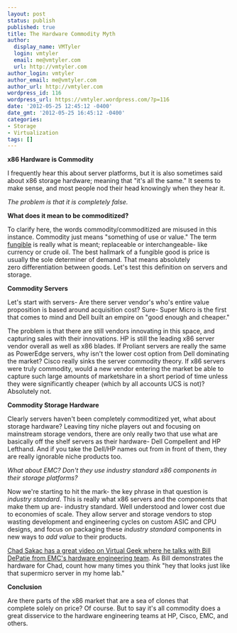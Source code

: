 ```yaml
---
layout: post
status: publish
published: true
title: The Hardware Commodity Myth
author:
  display_name: VMTyler
  login: vmtyler
  email: me@vmtyler.com
  url: http://vmtyler.com
author_login: vmtyler
author_email: me@vmtyler.com
author_url: http://vmtyler.com
wordpress_id: 116
wordpress_url: https://vmtyler.wordpress.com/?p=116
date: '2012-05-25 12:45:12 -0400'
date_gmt: '2012-05-25 16:45:12 -0400'
categories:
- Storage
- Virtualization
tags: []
---
```

<p><strong>x86 Hardware is Commodity</strong></p>
<p><strong></strong>I frequently hear this about server platforms, but it is also sometimes said about x86 storage hardware; meaning that "it's all the same." It seems to make sense, and most people nod their head knowingly when they hear it.</p>
<p><em>The problem is that it is completely false.</em></p>
<p><strong>What does it mean to be commoditized?</strong></p>
<p>To clarify here, the words commodity/commoditized are misused in this instance. Commodity just means "something of use or value." The term <a href="http://dictionary.reference.com/browse/fungible?s=t" target="_blank">fungible</a> is really what is meant; replaceable or interchangeable- like currency or crude oil. The best hallmark of a fungible good is price is usually the sole determiner of demand. That means absolutely zero differentiation between goods. Let's test this definition on servers and storage.</p>
<p><strong>Commodity Servers</strong></p>
<p>Let's start with servers- Are there server vendor's who's entire value proposition is based around acquisition cost? Sure- Super Micro is the first that comes to mind and Dell built an empire on "good enough and cheaper."</p>
<p>The problem is that there are still vendors innovating in this space, and capturing sales with their innovations. HP is still the leading x86 server vendor overall as well as x86 blades. If Proliant servers are really the same as PowerEdge servers, why isn't the lower cost option from Dell dominating the market? Cisco really sinks the server commodity theory. If x86 servers were truly commodity, would a new vendor entering the market be able to capture such large amounts of marketshare in a short period of time unless they were significantly cheaper (which by all accounts UCS is not)? Absolutely not.</p>
<p><strong>Commodity Storage Hardware</strong></p>
<p>Clearly servers haven't been completely commoditized yet, what about storage hardware? Leaving tiny niche players out and focusing on mainstream storage vendors, there are only really two that use what are basically off the shelf servers as their hardware- Dell Compellent and HP Lefthand. And if you take the Dell/HP names out from in front of them, they are really ignorable niche products too.</p>
<p><em>What about EMC? Don't they use industry standard x86 components in their storage platforms?</em></p>
<p>Now we're starting to hit the mark- the key phrase in that question is <em>industry standard</em>. This is really what x86 servers and the components that make them up are- industry standard. Well understood and lower cost due to economies of scale. They allow server and storage vendors to stop wasting development and engineering cycles on custom ASIC and CPU designs, and focus on packaging these <em>industry standard</em> components in new ways to <em>add value</em> to their products.</p>
<p><a href="http://virtualgeek.typepad.com/virtual_geek/2012/04/the-most-kick-butt-hardware-episode-evah.html">Chad Sakac has a great video on Virtual Geek where he talks with Bill DePatie from EMC's hardware engineering team</a>. As Bill demonstrates the hardware for Chad, count how many times you think "hey that looks just like that supermicro server in my home lab."</p>
<p><strong>Conclusion</strong></p>
<p>Are there parts of the x86 market that are a sea of clones that complete solely on price? Of course. But to say it's all commodity does a great disservice to the hardware engineering teams at HP, Cisco, EMC, and others.</p>
